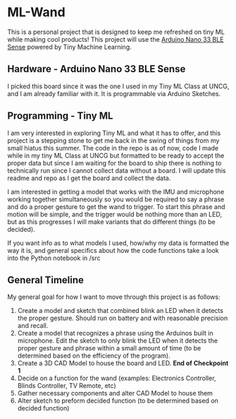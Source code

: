 # ML-Wand

This is a personal project that is designed to keep me refreshed on tiny ML while making cool products!
This project will use the [Arduino Nano 33 BLE Sense](https://docs.arduino.cc/hardware/nano-33-ble-sense)
powered by Tiny Machine Learning.

## Hardware - Arduino Nano 33 BLE Sense

I picked this board since it was the one I used in my Tiny ML Class at UNCG, and I am already familiar with it.
It is programmable via Arduino Sketches.

## Programming - Tiny ML

I am very interested in exploring Tiny ML and what it has to offer, and this project is a stepping stone to get me
back in the swing of things from my small hiatus this summer. The code in the repo is as of now, code I made while in my tiny ML Class at UNCG but formatted to be ready to accept the proper data but since I am waiting for the board to ship there is nothing to technically run since I cannot collect data without a board. I will update this readme and repo as I get the board and collect the data.

I am interested in getting a model that works with the IMU and microphone working together simultaneously so you would be
required to say a phrase and do a proper gesture to get the wand to trigger. To start this phrase and motion will be simple,
and the trigger would be nothing more than an LED, but as this progresses I will make variants that do different things
(to be decided).

If you want info as to what models I used, how/why my data is formatted the way it is, and general specifics about how the
code functions take a look into the Python notebook in /src

## General Timeline

My general goal for how I want to move through this project is as follows:

1. Create a model and sketch that combined blink an LED when it detects the proper gesture. Should run on battery and with reasonable precision and recall.
2. Create a model that recognizes a phrase using the Arduinos built in microphone. Edit the sketch to only blink the LED when it detects the proper gesture and phrase within a small amount of time (to be determined based on the efficiency of the program).
3. Create a 3D CAD Model to house the board and LED.
**End of Checkpoint 1**
4. Decide on a function for the wand (examples: Electronics Controller, Blinds Controller, TV Remote, etc)
5. Gather necessary components and alter CAD Model to house them
6. Alter sketch to preform decided function (to be determined based on decided function)
